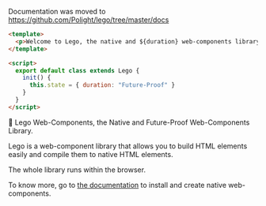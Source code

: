 <!-- FIXME: what is the purpose of this README? -->
Documentation was moved to https://github.com/Polight/lego/tree/master/docs

```html
<template>
  <p>Welcome to Lego, the native and ${duration} web-components library.</p>
</template>

<script>
  export default class extends Lego {
    init() {
      this.state = { duration: "Future-Proof" }
    }
  }
</script>
```

🚀 Lego Web-Components, the Native and Future-Proof Web-Components Library.

Lego is a web-component library that allows you to build HTML elements easily and compile them to native HTML elements.

The whole library runs within the browser.

To know more, go to [the documentation](https://lego.js.org/) to install and create native web-components.

